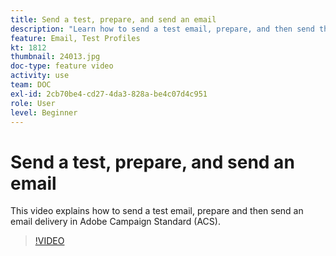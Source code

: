 ```yaml
---
title: Send a test, prepare, and send an email
description: "Learn how to send a test email, prepare, and then send the email delivery. "
feature: Email, Test Profiles
kt: 1812
thumbnail: 24013.jpg
doc-type: feature video
activity: use
team: DOC
exl-id: 2cb70be4-cd27-4da3-828a-be4c07d4c951
role: User
level: Beginner
---
```

# Send a test, prepare, and send an email

This video explains how to send a test email, prepare and then send an email delivery in Adobe Campaign Standard (ACS).

>[!VIDEO](https://video.tv.adobe.com/v/24013/)
